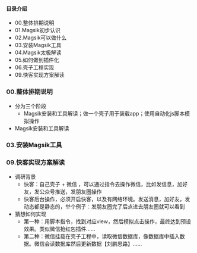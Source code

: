 #### 目录介绍
- 00.整体排期说明
- 01.Magsik初步认识
- 02.Magsik可以做什么
- 03.安装Magsik工具
- 04.Magsik太极解读
- 05.如何做到插件化
- 06.壳子工程实现
- 09.快客实现方案解读





### 00.整体排期说明
- 分为三个阶段
    - Magsik安装和工具解读；做一个壳子用于装载app；使用自动化js脚本模拟操作
- Magsik安装和工具解读



### 03.安装Magsik工具




### 09.快客实现方案解读
- 调研背景
    - 快客：自己壳子 + 微信 ，可以通过指令去操作微信，比如发信息，加好友，发公众号推送，发朋友圈操作
    - 快客后台操作，必须开启快客，以及有网络环境。发送消息，加好友，发动态都是静态的，举个例子：发朋友圈完了后点进去朋友圈就可以看到
- 猜想如何实现
    - 第一种：用脚本指令，找到对应view，然后模拟点击操作，最终达到预设效果。类似微信抢红包插件……
    - 第二种：微信挂载在壳子工程中，读取微信数据库，像数据库中插入数据。微信会读数据库然后更新数据【刘鹏思路】……









